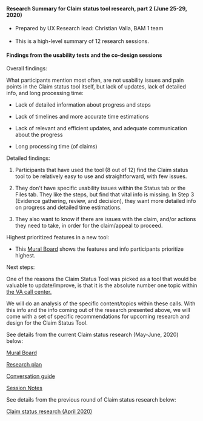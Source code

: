 #### Research Summary for Claim status tool research, part 2 (June 25-29, 2020)  

- Prepared by UX Research lead: Christian Valla, BAM 1 team                          
- This is a high-level summary of 12 research sessions.

#### Findings from the usability tests and the co-design sessions

Overall findings:

What participants mention most often, are not usability issues and pain points in the Claim status tool itself, but lack of updates, lack of detailed info, and long processing time:   

-   Lack of detailed information about progress and steps

-   Lack of timelines and more accurate time estimations

-   Lack of relevant and efficient updates, and adequate communication about the progress

-   Long processing time (of claims)

Detailed findings:

1.  Participants that have used the tool (8 out of 12) find the Claim status tool to be relatively easy to use and straightforward, with few issues. 

2.  They don't have specific usability issues within the Status tab or the Files tab. They like the steps, but find that vital info is missing. In Step 3 (Evidence gathering, review, and decision), they want more detailed info on progress and detailed time estimations.   

3.  They also want to know if there are issues with the claim, and/or actions they need to take, in order for the claim/appeal to proceed. 

Highest prioritized features in a new tool:

-   This [Mural Board](https://app.mural.co/t/vsa8243/m/vsa8243/1593457458758/027fcf7f9739e42018a3d5f4d9fd2222d59dacd7) shows the features and info participants prioritize highest.

Next steps: 

One of the reasons the Claim Status Tool was picked as a tool that would be valuable to update/improve, is that it is the absolute number one topic within [the VA call center.](https://github.com/department-of-veterans-affairs/va.gov-team/blob/master/products/claim-appeal-status/research/April-2020-dicovery-concept-usability/Quantitative%20Analysis%20-%20Claims%20and%20Appeals%20Status%20Tool.pdf) 

We will do an analysis of the specific content/topics within these calls. With this info and the info coming out of the research presented above, we will come with a set of specific recommendations for upcoming research and design for the Claim Status Tool.

See details from the current Claim status research (May-June, 2020) below: 

[Mural Board](https://app.mural.co/t/vsa8243/m/vsa8243/1593457458758/027fcf7f9739e42018a3d5f4d9fd2222d59dacd7)

[Research plan](https://github.com/department-of-veterans-affairs/va.gov-team/blob/master/products/claim-appeal-status/research/co-design-usability-June/Research-plan.md)

[Conversation guide](https://github.com/department-of-veterans-affairs/va.gov-team/blob/master/products/claim-appeal-status/research/co-design-usability-June/Conversation-guide.md)

[Session Notes](https://github.com/department-of-veterans-affairs/va.gov-team/tree/master/products/claim-appeal-status/research/co-design-usability-June/Session-notes)

See details from the previous round of Claim status research below:

[Claim status research (April 2020)](https://github.com/department-of-veterans-affairs/va.gov-team/tree/master/products/claim-appeal-status/research/April-2020-dicovery-concept-usability)
